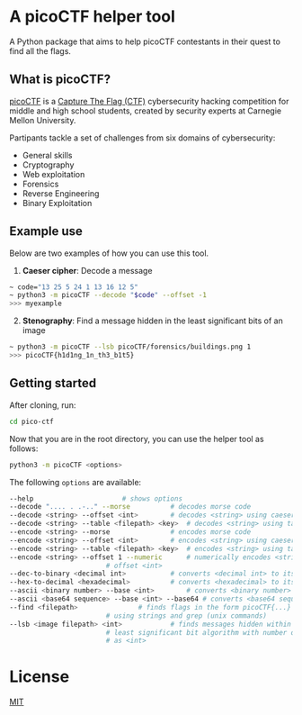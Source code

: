 # A picoCTF helper tool
A Python package that aims to help picoCTF contestants in their quest to find all the flags.

## What is picoCTF?
[picoCTF](https://picoctf.org/) is a [Capture The Flag (CTF)](https://en.wikipedia.org/wiki/Capture_the_flag#Computer_security) cybersecurity hacking competition for middle and high school students, created by security experts at Carnegie Mellon University.

Partipants tackle a set of challenges from six domains of cybersecurity:
- General skills
- Cryptography
- Web exploitation
- Forensics
- Reverse Engineering
- Binary Exploitation

## Example use
Below are two examples of how you can use this tool.
1. **Caeser cipher**: Decode a message
```bash
~ code="13 25 5 24 1 13 16 12 5"
~ python3 -m picoCTF --decode "$code" --offset -1
>>> myexample
```
2. **Stenography**: Find a message hidden in the least significant bits of an image
```bash
~ python3 -m picoCTF --lsb picoCTF/forensics/buildings.png 1
>>> picoCTF{h1d1ng_1n_th3_b1t5}
```

## Getting started
After cloning, run:
```bash
cd pico-ctf
```

Now that you are in the root directory, you can use the helper tool as follows:
```bash
python3 -m picoCTF <options>
```

The following `options` are available:
```bash
--help						# shows options
--decode ".... . .-.." --morse			# decodes morse code
--decode <string> --offset <int>		# decodes <string> using caeser cipher and offset <int>
--decode <string> --table <filepath> <key>	# decodes <string> using table at <filepath> and <key>
--encode <string> --morse    			# encodes morse code
--encode <string> --offset <int> 		# encodes <string> using caeser cipher and offset <int>
--encode <string> --table <filepath> <key>	# encodes <string> using table at <filepath> and <key>
--encode <string> --offset 1 --numeric 		# numerically encodes <string> using caeser cipher and 
						# offset <int>
--dec-to-binary <decimal int>			# converts <decimal int> to its binary number
--hex-to-decimal <hexadecimal>			# converts <hexadecimal> to its decimal number
--ascii <binary number> --base <int>    	# converts <binary number> to ascii chars in base <int>
--ascii <base64 sequence> --base <int> --base64 # converts <base64 sequence> to ascii chars in base <int>
--find <filepath>		  		# finds flags in the form picoCTF{...} from <filepath>
						# using strings and grep (unix commands)
--lsb <image filepath> <int> 			# finds messages hidden within <image filepath> using 
						# least significant bit algorithm with number of bits
						# as <int>
```

# License
[MIT](https://choosealicense.com/licenses/mit/)